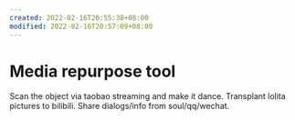 ```yaml
---
created: 2022-02-16T20:55:38+08:00
modified: 2022-02-16T20:57:09+08:00
---
```


# Media repurpose tool

Scan the object via taobao streaming and make it dance.
Transplant lolita pictures to bilibili.
Share dialogs/info from soul/qq/wechat.
